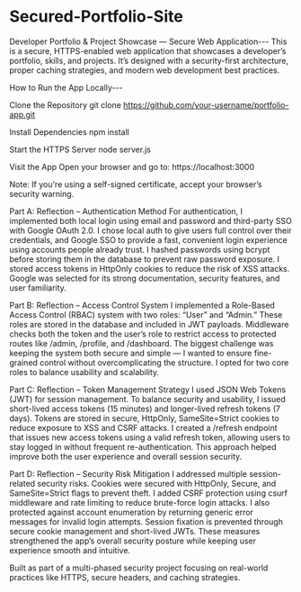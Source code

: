 # Secured-Portfolio-Site
Developer Portfolio & Project Showcase — Secure Web Application---
This is a secure, HTTPS-enabled web application that showcases a developer’s portfolio, skills, and projects. It’s designed with a security-first architecture, proper caching strategies, and modern web development best practices.

How to Run the App Locally---

Clone the Repository
git clone https://github.com/your-username/portfolio-app.git

Install Dependencies
npm install

Start the HTTPS Server
node server.js

Visit the App
Open your browser and go to:
https://localhost:3000

Note: If you're using a self-signed certificate, accept your browser’s security warning.

 Part A: Reflection – Authentication Method
For authentication, I implemented both local login using email and password and third-party SSO with Google OAuth 2.0. I chose local auth to give users full control over their credentials, and Google SSO to provide a fast, convenient login experience using accounts people already trust. I hashed passwords using bcrypt before storing them in the database to prevent raw password exposure. I stored access tokens in HttpOnly cookies to reduce the risk of XSS attacks. Google was selected for its strong documentation, security features, and user familiarity.

 Part B: Reflection – Access Control System
I implemented a Role-Based Access Control (RBAC) system with two roles: “User” and “Admin.” These roles are stored in the database and included in JWT payloads. Middleware checks both the token and the user’s role to restrict access to protected routes like /admin, /profile, and /dashboard. The biggest challenge was keeping the system both secure and simple — I wanted to ensure fine-grained control without overcomplicating the structure. I opted for two core roles to balance usability and scalability.

Part C: Reflection – Token Management Strategy
I used JSON Web Tokens (JWT) for session management. To balance security and usability, I issued short-lived access tokens (15 minutes) and longer-lived refresh tokens (7 days). Tokens are stored in secure, HttpOnly, SameSite=Strict cookies to reduce exposure to XSS and CSRF attacks. I created a /refresh endpoint that issues new access tokens using a valid refresh token, allowing users to stay logged in without frequent re-authentication. This approach helped improve both the user experience and overall session security.

Part D: Reflection – Security Risk Mitigation
I addressed multiple session-related security risks. Cookies were secured with HttpOnly, Secure, and SameSite=Strict flags to prevent theft. I added CSRF protection using csurf middleware and rate limiting to reduce brute-force login attacks. I also protected against account enumeration by returning generic error messages for invalid login attempts. Session fixation is prevented through secure cookie management and short-lived JWTs. These measures strengthened the app’s overall security posture while keeping user experience smooth and intuitive.


Built as part of a multi-phased security project focusing on real-world practices like HTTPS, secure headers, and caching strategies.
